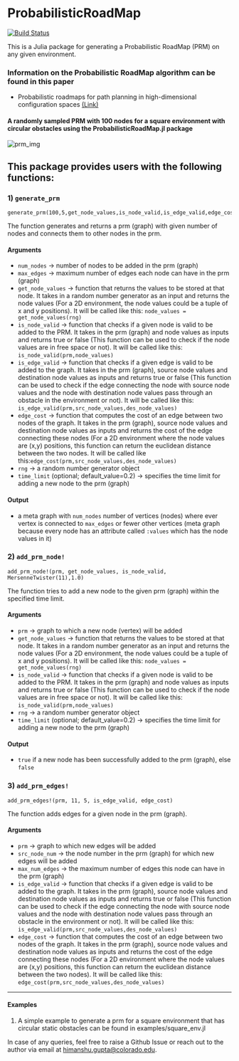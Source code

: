 # ProbabilisticRoadMap

[![Build Status](https://github.com/himanshugupta1009/ProbabilisticRoadMap.jl/actions/workflows/CI.yml/badge.svg?branch=main)](https://github.com/himanshugupta1009/ProbabilisticRoadMap.jl/actions/workflows/CI.yml?query=branch%3Amain)

This is a Julia package for generating a Probabilistic RoadMap (PRM) on any given environment.

### Information on the Probabilistic RoadMap algorithm can be found in this paper

* Probabilistic roadmaps for path planning in high-dimensional configuration spaces [(Link)](https://ieeexplore.ieee.org/abstract/document/508439)

#### A randomly sampled PRM with 100 nodes for a square environment with circular obstacles using the ProbabilisticRoadMap.jl package  
![prm_img](https://github.com/himanshugupta1009/ProbabilisticRoadMap.jl/blob/main/media/prm_100_nodes_7_edges.png)

## This package provides users with the following functions:

### 1) `generate_prm`

    generate_prm(100,5,get_node_values,is_node_valid,is_edge_valid,edge_cost,MersenneTwister(11),1.0)  
  
  The function generates and returns a prm (graph) with given number of nodes and connects them to other nodes in the prm.

#### Arguments 
- `num_nodes` -> number of nodes to be added in the prm (graph)
- `max_edges` -> maximum number of edges each node can have in the prm (graph)
- `get_node_values` -> function that returns the values to be stored at that node. It takes in a random number generator as an input and returns the node values
    (For a 2D environment, the node values could be a tuple of x and y positions). It will be called like this: `node_values = get_node_values(rng)`
- `is_node_valid` -> function that checks if a given node is valid to be added to the PRM. It takes in the prm (graph) and node values as inputs and returns true or false
    (This function can be used to check if the node values are in free space or not). It will be called like this: `is_node_valid(prm,node_values)`
- `is_edge_valid` -> function that checks if a given edge is valid to be added to the graph. It takes in the prm (graph), source node values and destination node values as inputs and returns true or false
    (This function can be used to check if the edge connecting the node with source node values and the node with destination node values pass through an obstacle in the environment or not). It will be called like this: `is_edge_valid(prm,src_node_values,des_node_values)`
- `edge_cost` -> function that computes the cost of an edge between two nodes of the graph. It takes in the prm (graph), source node values and destination node values as inputs and returns the cost of the edge connecting these nodes
    (For a 2D environment where the node values are (x,y) positions, this function can return the euclidean distance between the two nodes.
  It will be called like this:`edge_cost(prm,src_node_values,des_node_values)`
- `rng` -> a random number generator object
- `time_limit` (optional; default_value=0.2) -> specifies the time limit for adding a new node to the prm (graph)

#### Output
  - a meta graph with `num_nodes` number of vertices (nodes) where ever vertex is connected to `max_edges` or fewer other vertices
        (meta graph because every node has an attribute called `:values` which has the node values in it)


### 2) `add_prm_node!`

    add_prm_node!(prm, get_node_values, is_node_valid, MersenneTwister(11),1.0)
  
  The function tries to add a new node to the given prm (graph) within the specified time limit.

#### Arguments

- `prm` -> graph to which a new node (vertex) will be added
- `get_node_values` -> function that returns the values to be stored at that node. It takes in a random number generator as an input and returns the node values
    (For a 2D environment, the node values could be a tuple of x and y positions). It will be called like this: `node_values = get_node_values(rng)`
- `is_node_valid` -> function that checks if a given node is valid to be added to the PRM. It takes in the prm (graph) and node values as inputs and returns true or false
    (This function can be used to check if the node values are in free space or not). It will be called like this: `is_node_valid(prm,node_values)`
- `rng` -> a random number generator object
- `time_limit` (optional; default_value=0.2) -> specifies the time limit for adding a new node to the prm (graph)


#### Output
- `true` if a new node has been successfully added to the prm (graph), else `false`


### 3) `add_prm_edges!`
    
    add_prm_edges!(prm, 11, 5, is_edge_valid, edge_cost)

  The function adds edges for a given node in the prm (graph).

#### Arguments
  
- `prm` -> graph to which new edges will be added
- `src_node_num` -> the node number in the prm (graph) for which new edges will be added
- `max_num_edges` -> the maximum number of edges this node can have in the prm (graph)
- `is_edge_valid` -> function that checks if a given edge is valid to be added to the graph. It takes in the prm (graph), source node values and destination node values as inputs and returns true or false
    (This function can be used to check if the edge connecting the node with source node values and the node with destination node values pass through an obstacle in the environment or not). It will be called like this: `is_edge_valid(prm,src_node_values,des_node_values)`
- `edge_cost` -> function that computes the cost of an edge between two nodes of the graph. It takes in the prm (graph), source node values and destination node values as inputs and returns the cost of the edge connecting these nodes
    (For a 2D environment where the node values are (x,y) positions, this function can return the euclidean distance between the two nodes).
  It will be called like this: `edge_cost(prm,src_node_values,des_node_values)`

***

#### Examples

1) A simple example to generate a prm for a square environment that has circular static obstacles can be found in examples/square_env.jl

In case of any queries, feel free to raise a Github Issue or reach out to the author via email at himanshu.gupta@colorado.edu.
